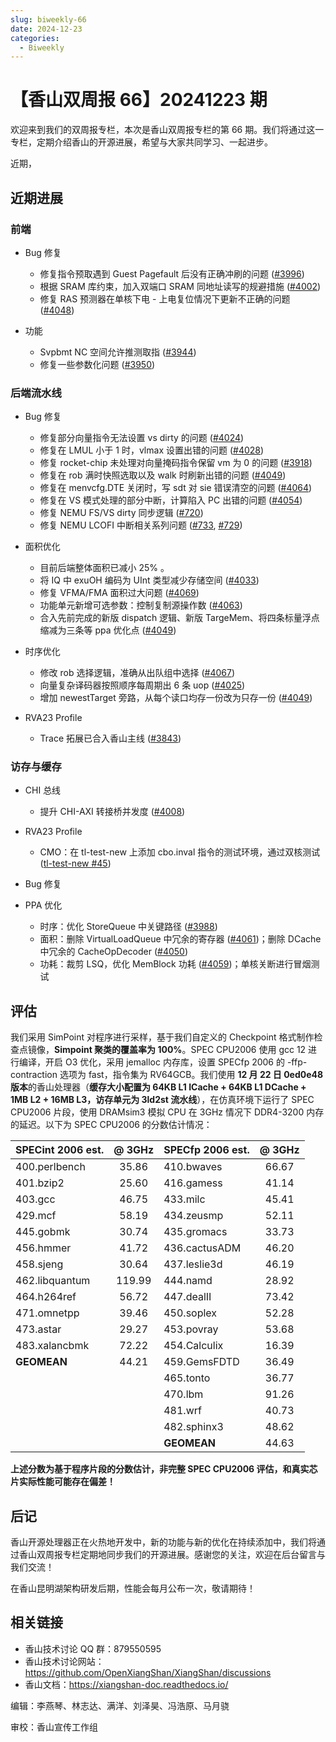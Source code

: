 ```yaml
---
slug: biweekly-66
date: 2024-12-23
categories:
  - Biweekly
---
```


# 【香山双周报 66】20241223 期

欢迎来到我们的双周报专栏，本次是香山双周报专栏的第 66 期。我们将通过这一专栏，定期介绍香山的开源进展，希望与大家共同学习、一起进步。

近期，


<!-- more -->

## 近期进展

### 前端

- Bug 修复
    - 修复指令预取遇到 Guest Pagefault 后没有正确冲刷的问题 ([#3996](https://github.com/OpenXiangShan/XiangShan/pull/3996))
    - 根据 SRAM 库约束，加入双端口 SRAM 同地址读写的规避措施 ([#4002](https://github.com/OpenXiangShan/XiangShan/pull/4002))
    - 修复 RAS 预测器在单核下电 - 上电复位情况下更新不正确的问题 ([#4048](https://github.com/OpenXiangShan/XiangShan/pull/4048))

- 功能
    - Svpbmt NC 空间允许推测取指 ([#3944](https://github.com/OpenXiangShan/XiangShan/pull/3944))
    - 修复一些参数化问题 ([#3950](https://github.com/OpenXiangShan/XiangShan/pull/3950))

### 后端流水线

- Bug 修复
    - 修复部分向量指令无法设置 vs dirty 的问题 ([#4024](https://github.com/OpenXiangShan/XiangShan/pull/4024))
    - 修复在 LMUL 小于 1 时，vlmax 设置出错的问题 ([#4028](https://github.com/OpenXiangShan/XiangShan/pull/4028))
    - 修复 rocket-chip 未处理对向量掩码指令保留 vm 为 0 的问题 ([#3918](https://github.com/OpenXiangShan/XiangShan/pull/3918))
    - 修复在 rob 满时快照选取以及 walk 时刷新出错的问题 ([#4049](https://github.com/OpenXiangShan/XiangShan/pull/4049))
    - 修复在 menvcfg.DTE 关闭时，写 sdt 对 sie 错误清空的问题 ([#4064](https://github.com/OpenXiangShan/XiangShan/pull/4064))
    - 修复在 VS 模式处理的部分中断，计算陷入 PC 出错的问题 ([#4054](https://github.com/OpenXiangShan/XiangShan/pull/4054))
    - 修复 NEMU FS/VS dirty 同步逻辑 ([#720](https://github.com/OpenXiangShan/NEMU/pull/720))
    - 修复 NEMU LCOFI 中断相关系列问题 ([#733](https://github.com/OpenXiangShan/NEMU/pull/733), [#729](https://github.com/OpenXiangShan/NEMU/pull/729))

- 面积优化
    - 目前后端整体面积已减小 25% 。
    - 将 IQ 中 exuOH 编码为 UInt 类型减少存储空间 ([#4033](https://github.com/OpenXiangShan/XiangShan/pull/4033))
    - 修复 VFMA/FMA 面积过大问题 ([#4069](https://github.com/OpenXiangShan/XiangShan/pull/4069))
    - 功能单元新增可选参数：控制复制源操作数 ([#4063](https://github.com/OpenXiangShan/XiangShan/pull/4063))
    - 合入先前完成的新版 dispatch 逻辑、新版 TargeMem、将四条标量浮点缩减为三条等 ppa 优化点 ([#4049](https://github.com/OpenXiangShan/XiangShan/pull/4049))

- 时序优化
    - 修改 rob 选择逻辑，准确从出队组中选择 ([#4067](https://github.com/OpenXiangShan/XiangShan/pull/4067))
    - 向量复杂译码器按照顺序每周期出 6 条 uop ([#4025](https://github.com/OpenXiangShan/XiangShan/pull/4025))
    - 增加 newestTarget 旁路，从每个读口均存一份改为只存一份 ([#4049](https://github.com/OpenXiangShan/XiangShan/pull/4049))

- RVA23 Profile
    - Trace 拓展已合入香山主线 ([#3843](https://github.com/OpenXiangShan/XiangShan/pull/3843))

### 访存与缓存

- CHI 总线
  - 提升 CHI-AXI 转接桥并发度 ([#4008](https://github.com/OpenXiangShan/XiangShan/pull/4008))

- RVA23 Profile
  - CMO：在 tl-test-new 上添加 cbo.inval 指令的测试环境，通过双核测试 ([tl-test-new #45](https://github.com/OpenXiangShan/tl-test-new/pull/45))

- Bug 修复

- PPA 优化
  - 时序：优化 StoreQueue 中关键路径 ([#3988](https://github.com/OpenXiangShan/XiangShan/pull/3988))
  - 面积：删除 VirtualLoadQueue 中冗余的寄存器 ([#4061](https://github.com/OpenXiangShan/XiangShan/pull/4061))；删除 DCache 中冗余的 CacheOpDecoder ([#4050](https://github.com/OpenXiangShan/XiangShan/pull/4050))
  - 功耗：裁剪 LSQ，优化 MemBlock 功耗 ([#4059](https://github.com/OpenXiangShan/XiangShan/pull/4059))；单核关断进行冒烟测试


## 评估

我们采用 SimPoint 对程序进行采样，基于我们自定义的 Checkpoint 格式制作检查点镜像，**Simpoint 聚类的覆盖率为 100%**。SPEC CPU2006 使用 gcc 12 进行编译，开启 O3 优化，采用 jemalloc 内存库，设置 SPECfp 2006 的 -ffp-contraction 选项为 fast，指令集为 RV64GCB。我们使用 **12 月 22 日 0ed0e48 版本**的香山处理器（**缓存大小配置为 64KB L1 ICache + 64KB L1 DCache + 1MB L2 + 16MB L3，访存单元为 3ld2st 流水线**），在仿真环境下运行了 SPEC CPU2006 片段，使用 DRAMsim3 模拟 CPU 在 3GHz 情况下 DDR4-3200 内存的延迟。以下为 SPEC CPU2006 的分数估计情况：

| SPECint 2006 est. | @ 3GHz | SPECfp 2006 est.  | @ 3GHz |
| :---------------- | :----: | :---------------- | :----: |
| 400.perlbench     | 35.86  | 410.bwaves        | 66.67  |
| 401.bzip2         | 25.60  | 416.gamess        | 41.14  |
| 403.gcc           | 46.75  | 433.milc          | 45.41  |
| 429.mcf           | 58.19  | 434.zeusmp        | 52.11  |
| 445.gobmk         | 30.74  | 435.gromacs       | 33.73  |
| 456.hmmer         | 41.72  | 436.cactusADM     | 46.20  |
| 458.sjeng         | 30.64  | 437.leslie3d      | 46.19  |
| 462.libquantum    | 119.99 | 444.namd          | 28.92  |
| 464.h264ref       | 56.72  | 447.dealII        | 73.42  |
| 471.omnetpp       | 39.46  | 450.soplex        | 52.28  |
| 473.astar         | 29.27  | 453.povray        | 53.68  |
| 483.xalancbmk     | 72.22  | 454.Calculix      | 16.39  |
| **GEOMEAN**       | 44.21  | 459.GemsFDTD      | 36.49  |
|                   |        | 465.tonto         | 36.77  |
|                   |        | 470.lbm           | 91.26  |
|                   |        | 481.wrf           | 40.73  |
|                   |        | 482.sphinx3       | 48.62  |
|                   |        | **GEOMEAN**       | 44.63  |

**上述分数为基于程序片段的分数估计，非完整 SPEC CPU2006 评估，和真实芯片实际性能可能存在偏差！**

## 后记

香山开源处理器正在火热地开发中，新的功能与新的优化在持续添加中，我们将通过香山双周报专栏定期地同步我们的开源进展。感谢您的关注，欢迎在后台留言与我们交流！

在香山昆明湖架构研发后期，性能会每月公布一次，敬请期待！

## 相关链接

* 香山技术讨论 QQ 群：879550595
* 香山技术讨论网站：https://github.com/OpenXiangShan/XiangShan/discussions
* 香山文档：https://xiangshan-doc.readthedocs.io/

编辑：李燕琴、林志达、满洋、刘泽昊、冯浩原、马月骁

审校：香山宣传工作组
